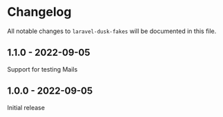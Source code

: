 # Changelog

All notable changes to `laravel-dusk-fakes` will be documented in this file.

## 1.1.0 - 2022-09-05

Support for testing Mails

## 1.0.0 - 2022-09-05

Initial release
